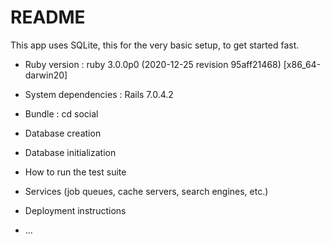 # README

This app uses SQLite, this for the very basic setup, to get started fast.

* Ruby version : ruby 3.0.0p0 (2020-12-25 revision 95aff21468) [x86_64-darwin20]

* System dependencies : Rails 7.0.4.2

* Bundle : cd social

* Database creation

* Database initialization

* How to run the test suite

* Services (job queues, cache servers, search engines, etc.)

* Deployment instructions

* ...



